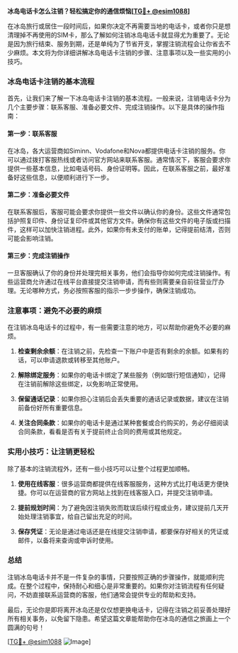 **冰岛电话卡怎么注销？轻松搞定你的通信烦恼[[TG💪+ @esim1088](https://t.me/s/esim1088)]**

在冰岛旅行或居住一段时间后，如果你决定不再需要当地的电话卡，或者你只是想清理掉不再使用的SIM卡，那么了解如何注销冰岛电话卡就显得尤为重要了。无论是因为旅行结束、服务到期，还是单纯为了节省开支，掌握注销流程会让你省去不少麻烦。本文将为你详细讲解冰岛电话卡注销的步骤、注意事项以及一些实用的小技巧。

### 冰岛电话卡注销的基本流程

首先，让我们来了解一下冰岛电话卡注销的基本流程。一般来说，注销电话卡分为几个主要步骤：联系客服、准备必要文件、完成注销操作。以下是具体的操作指南：

#### 第一步：联系客服
在冰岛，各大运营商如Siminn、Vodafone和Nova都提供电话卡注销的服务。你可以通过拨打客服热线或者访问官方网站来联系客服。通常情况下，客服会要求你提供一些基本信息，比如电话号码、身份证明等。因此，在联系客服之前，最好准备好这些信息，以便顺利进行下一步。

#### 第二步：准备必要文件
在联系客服后，客服可能会要求你提供一些文件以确认你的身份。这些文件通常包括护照复印件、身份证复印件或其他官方文件。确保你有这些文件的电子版或扫描件，这样可以加快注销进程。此外，如果你有未支付的账单，记得提前结清，否则可能会影响注销。

#### 第三步：完成注销操作
一旦客服确认了你的身份并处理完相关事务，他们会指导你如何完成注销操作。有些运营商允许通过在线平台直接提交注销申请，而有些则需要亲自前往营业厅办理。无论哪种方式，务必按照客服的指示一步步操作，确保注销成功。

### 注意事项：避免不必要的麻烦

在注销冰岛电话卡的过程中，有一些需要注意的地方，可以帮助你避免不必要的麻烦。

1. **检查剩余余额**：在注销之前，先检查一下账户中是否有剩余的余额。如果有的话，可以申请退款或转移至其他账户。
   
2. **解除绑定服务**：如果你的电话卡绑定了某些服务（例如银行短信通知），记得在注销前解除这些绑定，以免影响正常使用。

3. **保留通话记录**：如果你担心注销后会丢失重要的通话记录或数据，建议在注销前备份好所有重要信息。

4. **关注合同条款**：如果你的电话卡是通过某种套餐或合约购买的，务必仔细阅读合同条款，看看是否有关于提前终止合同的费用或其他规定。

### 实用小技巧：让注销更轻松

除了基本的注销流程外，还有一些小技巧可以让整个过程更加顺畅。

1. **使用在线客服**：很多运营商都提供在线客服服务，这种方式比打电话更方便快捷。你可以在运营商的官方网站上找到在线客服入口，并提交注销申请。

2. **提前规划时间**：为了避免因注销失败而耽误后续行程或业务，建议提前几天开始处理注销事宜，给自己留出充足的时间。

3. **保存凭证**：无论是通过电话还是在线提交注销申请，都要保存好相关的凭证或邮件，以备将来查询或申诉时使用。

### 总结

注销冰岛电话卡并不是一件复杂的事情，只要按照正确的步骤操作，就能顺利完成。在整个过程中，保持耐心和细心是非常重要的。如果你对注销流程有任何疑问，不妨直接联系运营商的客服，他们通常会提供专业的帮助和支持。

最后，无论你是即将离开冰岛还是仅仅想更换电话卡，记得在注销之前妥善处理好所有相关事务，以免留下隐患。希望这篇文章能帮助你在冰岛的通信之旅画上一个圆满的句号！

[[TG💪+ @esim1088](https://t.me/s/esim1088) ![Image](https://i.postimg.cc/4NQfJmqS/Snipaste-2025-05-13-00-14-12.png)]